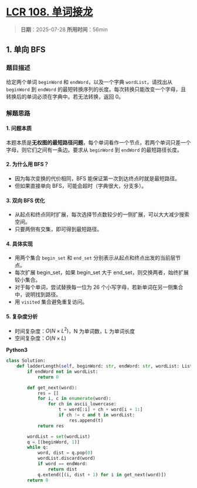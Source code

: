 # [LCR 108. 单词接龙](https://leetcode.cn/problems/om3reC/description/)

> **日期**：2025-07-28
> **所用时间**：56min

## 1. 单向 BFS

### 题目描述

给定两个单词 `beginWord` 和 `endWord`，以及一个字典 `wordList`，请找出从 `beginWord` 到 `endWord` 的最短转换序列的长度。每次转换只能改变一个字母，且转换后的单词必须在字典中。若无法转换，返回 0。

### 解题思路

#### 1. 问题本质

本题本质是**无权图的最短路径问题**，每个单词看作一个节点，若两个单词只差一个字母，则它们之间有一条边。要求从 `beginWord` 到 `endWord` 的最短路径长度。

#### 2. 为什么用 BFS？

- 因为每次变换的代价相同，BFS 能保证第一次到达终点时就是最短路径。
- 但如果直接单向 BFS，可能会超时（字典很大，分支多）。

#### 3. 双向 BFS 优化

- 从起点和终点同时扩展，每次选择节点数较少的一侧扩展，可以大大减少搜索空间。
- 只要两侧有交集，即可得到最短路径。

#### 4. 具体实现

- 用两个集合 `begin_set` 和 `end_set` 分别表示从起点和终点出发的当前层节点。
- 每次扩展 begin_set，如果 begin_set 大于 end_set，则交换两者，始终扩展较小集合。
- 对于每个单词，尝试替换每一位为 26 个小写字母，若新单词在另一侧集合中，说明找到路径。
- 用 `visited` 集合避免重复访问。

#### 5. 复杂度分析

- 时间复杂度：$O(N \times L^2)$，N 为单词数，L 为单词长度
- 空间复杂度：$O(N \times L)$

**Python3**

```python
class Solution:
    def ladderLength(self, beginWord: str, endWord: str, wordList: List[str]) -> int:
        if endWord not in wordList:
            return 0

        def get_next(word):
            res = []
            for i, c in enumerate(word):
                for ch in ascii_lowercase:
                    t = word[:i] + ch + word[i + 1:]
                    if ch != c and t in wordList:
                        res.append(t)
            return res

        wordList = set(wordList)
        q = [(beginWord, 1)]
        while q:
            word, dist = q.pop(0)
            wordList.discard(word)
            if word == endWord:
                return dist
            q.extend([(i, dist + 1) for i in get_next(word)])
        return 0
```